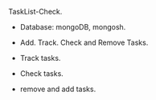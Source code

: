  TaskList-Check.


- Database:  mongoDB, mongosh.

- Add. Track. Check and Remove Tasks.

- Track tasks.

- Check tasks.

- remove and add tasks.
